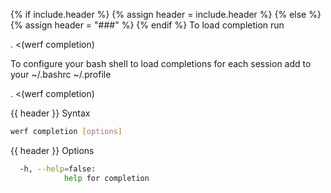 {% if include.header %}
{% assign header = include.header %}
{% else %}
{% assign header = "###" %}
{% endif %}
To load completion run

. <(werf completion)

To configure your bash shell to load completions for each session add to your ~/.bashrc ~/.profile

. <(werf completion)


{{ header }} Syntax

```bash
werf completion [options]
```

{{ header }} Options

```bash
  -h, --help=false:
            help for completion
```

